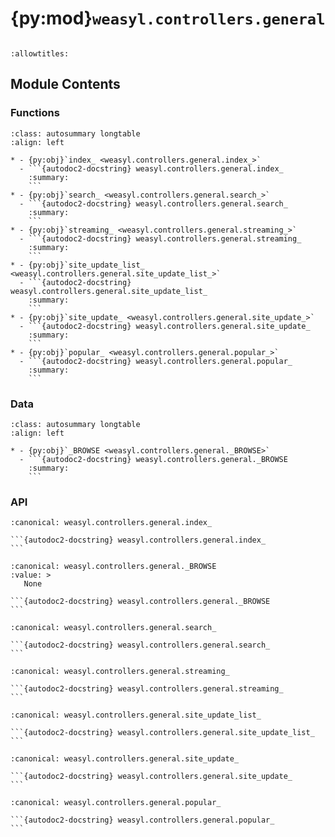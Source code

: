 # {py:mod}`weasyl.controllers.general`

```{py:module} weasyl.controllers.general
```

```{autodoc2-docstring} weasyl.controllers.general
:allowtitles:
```

## Module Contents

### Functions

````{list-table}
:class: autosummary longtable
:align: left

* - {py:obj}`index_ <weasyl.controllers.general.index_>`
  - ```{autodoc2-docstring} weasyl.controllers.general.index_
    :summary:
    ```
* - {py:obj}`search_ <weasyl.controllers.general.search_>`
  - ```{autodoc2-docstring} weasyl.controllers.general.search_
    :summary:
    ```
* - {py:obj}`streaming_ <weasyl.controllers.general.streaming_>`
  - ```{autodoc2-docstring} weasyl.controllers.general.streaming_
    :summary:
    ```
* - {py:obj}`site_update_list_ <weasyl.controllers.general.site_update_list_>`
  - ```{autodoc2-docstring} weasyl.controllers.general.site_update_list_
    :summary:
    ```
* - {py:obj}`site_update_ <weasyl.controllers.general.site_update_>`
  - ```{autodoc2-docstring} weasyl.controllers.general.site_update_
    :summary:
    ```
* - {py:obj}`popular_ <weasyl.controllers.general.popular_>`
  - ```{autodoc2-docstring} weasyl.controllers.general.popular_
    :summary:
    ```
````

### Data

````{list-table}
:class: autosummary longtable
:align: left

* - {py:obj}`_BROWSE <weasyl.controllers.general._BROWSE>`
  - ```{autodoc2-docstring} weasyl.controllers.general._BROWSE
    :summary:
    ```
````

### API

````{py:function} index_(request)
:canonical: weasyl.controllers.general.index_

```{autodoc2-docstring} weasyl.controllers.general.index_
```
````

````{py:data} _BROWSE
:canonical: weasyl.controllers.general._BROWSE
:value: >
   None

```{autodoc2-docstring} weasyl.controllers.general._BROWSE
```

````

````{py:function} search_(request)
:canonical: weasyl.controllers.general.search_

```{autodoc2-docstring} weasyl.controllers.general.search_
```
````

````{py:function} streaming_(request)
:canonical: weasyl.controllers.general.streaming_

```{autodoc2-docstring} weasyl.controllers.general.streaming_
```
````

````{py:function} site_update_list_(request)
:canonical: weasyl.controllers.general.site_update_list_

```{autodoc2-docstring} weasyl.controllers.general.site_update_list_
```
````

````{py:function} site_update_(request)
:canonical: weasyl.controllers.general.site_update_

```{autodoc2-docstring} weasyl.controllers.general.site_update_
```
````

````{py:function} popular_(request)
:canonical: weasyl.controllers.general.popular_

```{autodoc2-docstring} weasyl.controllers.general.popular_
```
````
